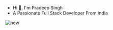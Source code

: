- Hi 👋, I'm Pradeep Singh
- A Passionate Full Stack Developer From India

![new](https://github.com/D6-80428-pradeep/D6-80428-pradeep/assets/125987234/32d77a69-6a5c-4e27-be65-f0fa71b1ff6e)

<!---
D6-80428-pradeep/D6-80428-pradeep is a ✨ special ✨ repository because its `README.md` (this file) appears on your GitHub profile.
You can click the Preview link to take a look at your changes.
--->
